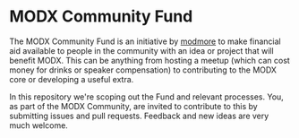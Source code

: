 # MODX Community Fund

The MODX Community Fund is an initiative by [modmore](https://www.modmore.com) to make financial aid available to people in the community with an idea or project that will benefit MODX. This can be anything from hosting a meetup (which can cost money for drinks or speaker compensation) to contributing to the MODX core or developing a useful extra. 

In this repository we're scoping out the Fund and relevant processes. You, as part of the MODX Community, are invited to contribute to this by submitting issues and pull requests. Feedback and new ideas are very much welcome. 


